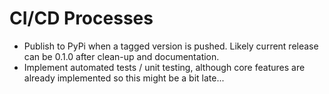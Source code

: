 # CI/CD Processes

- Publish to PyPi when a tagged version is pushed. Likely current release can be
  0.1.0 after clean-up and documentation.
- Implement automated tests / unit testing, although core features are already
  implemented so this might be a bit late...
